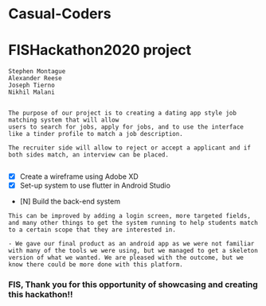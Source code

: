 # Casual-Coders
# FISHackathon2020 project

```
Stephen Montague
Alexander Reese
Joseph Tierno
Nikhil Malani

```

```

The purpose of our project is to creating a dating app style job matching system that will allow 
users to search for jobs, apply for jobs, and to use the interface like a tinder profile to match a job description.

The recruiter side will allow to reject or accept a applicant and if both sides match, an interview can be placed.


```


- [x] Create a wireframe using Adobe XD
- [x] Set-up system to use flutter in Android Studio
- [N] Build the back-end system 

```
This can be improved by adding a login screen, more targeted fields, and many other things to get the system running to help students match to a certain scope that they are interested in.

- We gave our final product as an android app as we were not familiar with many of the tools we were using, but we managed to get a skeleton version of what we wanted. We are pleased with the outcome, but we know there could be more done with this platform. 

```

### FIS, Thank you for this opportunity of showcasing and creating this hackathon!!